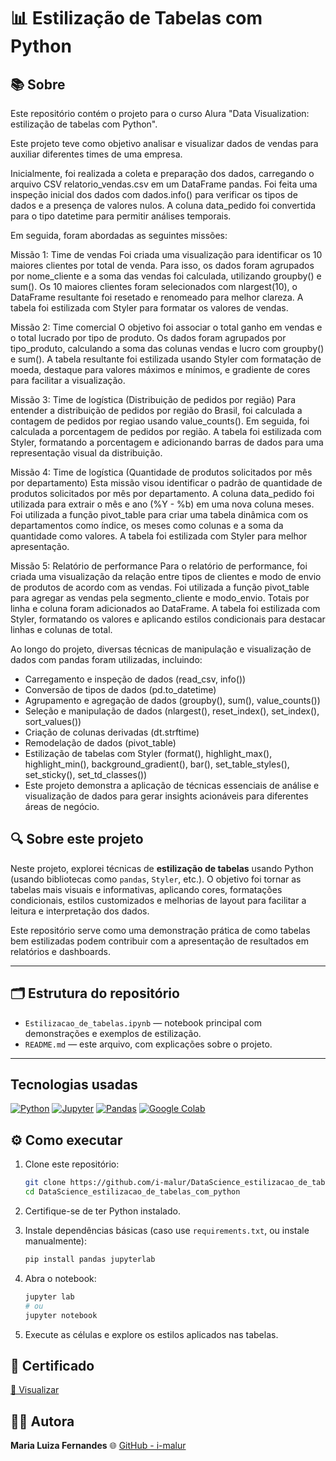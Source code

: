 # 📊 Estilização de Tabelas com Python

## 📚 Sobre

Este repositório contém o projeto para o curso Alura "Data Visualization: estilização de tabelas com Python".

Este projeto teve como objetivo analisar e visualizar dados de vendas para auxiliar diferentes times de uma empresa.

Inicialmente, foi realizada a coleta e preparação dos dados, carregando o arquivo CSV relatorio_vendas.csv em um DataFrame pandas. Foi feita uma inspeção inicial dos dados com dados.info() para verificar os tipos de dados e a presença de valores nulos. A coluna data_pedido foi convertida para o tipo datetime para permitir análises temporais.

Em seguida, foram abordadas as seguintes missões:

Missão 1: Time de vendas Foi criada uma visualização para identificar os 10 maiores clientes por total de venda. Para isso, os dados foram agrupados por nome_cliente e a soma das vendas foi calculada, utilizando groupby() e sum(). Os 10 maiores clientes foram selecionados com nlargest(10), o DataFrame resultante foi resetado e renomeado para melhor clareza. A tabela foi estilizada com Styler para formatar os valores de vendas.

Missão 2: Time comercial O objetivo foi associar o total ganho em vendas e o total lucrado por tipo de produto. Os dados foram agrupados por tipo_produto, calculando a soma das colunas vendas e lucro com groupby() e sum(). A tabela resultante foi estilizada usando Styler com formatação de moeda, destaque para valores máximos e mínimos, e gradiente de cores para facilitar a visualização.

Missão 3: Time de logística (Distribuição de pedidos por região) Para entender a distribuição de pedidos por região do Brasil, foi calculada a contagem de pedidos por regiao usando value_counts(). Em seguida, foi calculada a porcentagem de pedidos por região. A tabela foi estilizada com Styler, formatando a porcentagem e adicionando barras de dados para uma representação visual da distribuição.

Missão 4: Time de logística (Quantidade de produtos solicitados por mês por departamento) Esta missão visou identificar o padrão de quantidade de produtos solicitados por mês por departamento. A coluna data_pedido foi utilizada para extrair o mês e ano (%Y - %b) em uma nova coluna meses. Foi utilizada a função pivot_table para criar uma tabela dinâmica com os departamentos como índice, os meses como colunas e a soma da quantidade como valores. A tabela foi estilizada com Styler para melhor apresentação.

Missão 5: Relatório de performance Para o relatório de performance, foi criada uma visualização da relação entre tipos de clientes e modo de envio de produtos de acordo com as vendas. Foi utilizada a função pivot_table para agregar as vendas pela segmento_cliente e modo_envio. Totais por linha e coluna foram adicionados ao DataFrame. A tabela foi estilizada com Styler, formatando os valores e aplicando estilos condicionais para destacar linhas e colunas de total.

Ao longo do projeto, diversas técnicas de manipulação e visualização de dados com pandas foram utilizadas, incluindo:

* Carregamento e inspeção de dados (read_csv, info())
* Conversão de tipos de dados (pd.to_datetime)
* Agrupamento e agregação de dados (groupby(), sum(), value_counts())
* Seleção e manipulação de dados (nlargest(), reset_index(), set_index(), sort_values())
* Criação de colunas derivadas (dt.strftime)
* Remodelação de dados (pivot_table)
* Estilização de tabelas com Styler (format(), highlight_max(), highlight_min(), background_gradient(), bar(), set_table_styles(), set_sticky(), set_td_classes())
* Este projeto demonstra a aplicação de técnicas essenciais de análise e visualização de dados para gerar insights acionáveis para diferentes áreas de negócio.


## 🔍 Sobre este projeto

Neste projeto, explorei técnicas de **estilização de tabelas** usando Python (usando bibliotecas como `pandas`, `Styler`, etc.). O objetivo foi tornar as tabelas mais visuais e informativas, aplicando cores, formatações condicionais, estilos customizados e melhorias de layout para facilitar a leitura e interpretação dos dados.

Este repositório serve como uma demonstração prática de como tabelas bem estilizadas podem contribuir com a apresentação de resultados em relatórios e dashboards.

---

## 🗂️ Estrutura do repositório

- `Estilizacao_de_tabelas.ipynb` — notebook principal com demonstrações e exemplos de estilização.  
- `README.md` — este arquivo, com explicações sobre o projeto.  

---

## Tecnologias usadas
[![Python](https://img.shields.io/badge/Python-3776AB?style=for-the-badge&logo=python&logoColor=white)](https://www.python.org/)
[![Jupyter](https://img.shields.io/badge/Jupyter-F37626?style=for-the-badge&logo=jupyter&logoColor=white)](https://jupyter.org/)
[![Pandas](https://img.shields.io/badge/Pandas-150458?style=for-the-badge&logo=pandas&logoColor=white)](https://pandas.pydata.org/)
[![Google Colab](https://img.shields.io/badge/Google%20Colab-F9AB00?style=for-the-badge&logo=googlecolab&logoColor=white)](https://colab.research.google.com/)

## ⚙️ Como executar

1. Clone este repositório:

   ```bash
   git clone https://github.com/i-malur/DataScience_estilizacao_de_tabelas_com_python.git
   cd DataScience_estilizacao_de_tabelas_com_python
   ````


2. Certifique-se de ter Python instalado.

3. Instale dependências básicas (caso use `requirements.txt`, ou instale manualmente):

   ```bash
   pip install pandas jupyterlab
   ```

4. Abra o notebook:

   ```bash
   jupyter lab
   # ou
   jupyter notebook
   ```

5. Execute as células e explore os estilos aplicados nas tabelas.

## 🏅 Certificado
[📄 Visualizar](https://drive.google.com/file/d/1wdhxNURfQjRd3TR-PDNMKQgbBpaQo04E/view?usp=drive_link)

## 👩‍💻 Autora

**Maria Luiza Fernandes**
🌐 [GitHub - i-malur](https://github.com/i-malur)




